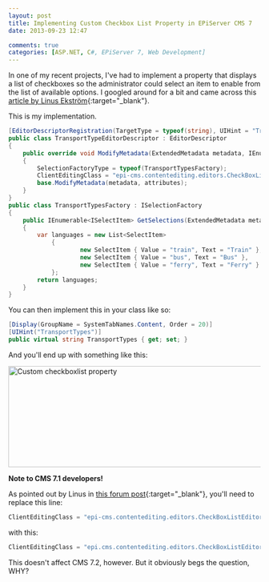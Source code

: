 ```yaml
---
layout: post
title: Implementing Custom Checkbox List Property in EPiServer CMS 7
date: 2013-09-23 12:47

comments: true
categories: [ASP.NET, C#, EPiServer 7, Web Development]
---
```

In one of my recent projects, I've had to implement a property that displays a list of checkboxes so the administrator could select an item to enable from the list of available options. I googled around for a bit and came across this [article by Linus Ekström](http://world.episerver.com/Blogs/Linus-Ekstrom/Dates/2012/9/EPiServer-7-Configuring-editors-for-your-properties/){:target="_blank"}.

This is my implementation.

<!--more-->

```csharp
[EditorDescriptorRegistration(TargetType = typeof(string), UIHint = "TransportTypes")]
public class TransportTypeEditorDescriptor : EditorDescriptor
{
    public override void ModifyMetadata(ExtendedMetadata metadata, IEnumerable<Attribute> attributes)
    {
        SelectionFactoryType = typeof(TransportTypesFactory);
        ClientEditingClass = "epi-cms.contentediting.editors.CheckBoxListEditor";
        base.ModifyMetadata(metadata, attributes);
    }
}
public class TransportTypesFactory : ISelectionFactory
{
    public IEnumerable<ISelectItem> GetSelections(ExtendedMetadata metadata)
    {
        var languages = new List<SelectItem>
            {
                    new SelectItem { Value = "train", Text = "Train" },
                    new SelectItem { Value = "bus", Text = "Bus" },
                    new SelectItem { Value = "ferry", Text = "Ferry" }
            };
        return languages;
    }
}
```

You can then implement this in your class like so:

```csharp
[Display(GroupName = SystemTabNames.Content, Order = 20)]
[UIHint("TransportTypes")]
public virtual string TransportTypes { get; set; }
```

And you'll end up with something like this:

<a href="http://www.dnasir.com/wp-content/uploads/2013/09/custom-checkboxlist-property.png" rel="lightbox"><img src="http://www.dnasir.com/wp-content/uploads/2013/09/custom-checkboxlist-property.png" alt="Custom checkboxlist property" width="800" height="202" class="alignnone size-full wp-image-2114" /></a>

<strong>Note to CMS 7.1 developers!</strong>

As pointed out by Linus in [this forum post](http://world.episerver.com/Forum/Developer-forum/EPiServer-7-CMS/Thread-Container/2013/9/How-to-use-PropertyCheckBoxList/){:target="_blank"}, you'll need to replace this line:

```csharp
ClientEditingClass = "epi-cms.contentediting.editors.CheckBoxListEditor";
```

with this:

```csharp
ClientEditingClass = "epi.cms.contentediting.editors.CheckBoxListEditor";
```

This doesn't affect CMS 7.2, however. But it obviously begs the question, WHY?
